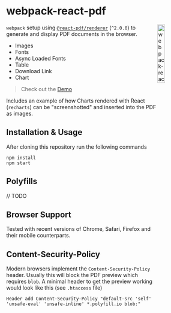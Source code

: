 # webpack-react-pdf

<img align="right" src="https://github.com/tobua/webpack-react-pdf/raw/master/logo.png" width="20%" alt="webpack-react-pdf" />

`webpack` setup using [`@react-pdf/renderer`](https://react-pdf.org) (`^2.0.0`) to generate and display PDF
documents in the browser.

- Images
- Fonts
- Async Loaded Fonts
- Table
- Download Link
- Chart

> Check out the [Demo](tobua.github.io/webpack-react-pdf 'PDF Generation in Browser Demo')

Includes an example of how Charts rendered with
React (`recharts`) can be "screenshotted" and inserted into the PDF as images.

## Installation & Usage

After cloning this repository run the following commands

```
npm install
npm start
```

## Polyfills

// TODO

## Browser Support

Tested with recent versions of Chrome, Safari, Firefox and their mobile counterparts.

## Content-Security-Policy

Modern browsers implement the `Content-Security-Policy` header. Usually this
will block the PDF preview which requires `blob`. A minimal header to get the
preview working would look like this (see `.htaccess` file)

```
Header add Content-Security-Policy "default-src 'self' 'unsafe-eval' 'unsafe-inline' *.polyfill.io blob:"
```
